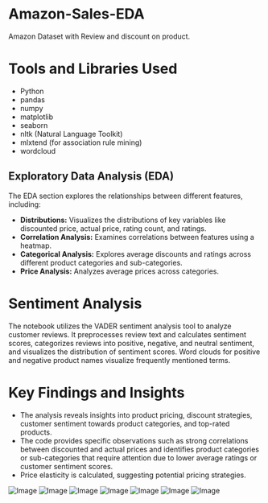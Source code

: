 # Amazon-Sales-EDA
Amazon Dataset with Review and discount on product.
# Tools and Libraries Used

- Python
- pandas
- numpy
- matplotlib
- seaborn
- nltk (Natural Language Toolkit)
- mlxtend (for association rule mining)
- wordcloud

## Exploratory Data Analysis (EDA)

The EDA section explores the relationships between different features, including:

- **Distributions:** Visualizes the distributions of key variables like discounted price, actual price, rating count, and ratings.
- **Correlation Analysis:** Examines correlations between features using a heatmap.
- **Categorical Analysis:** Explores average discounts and ratings across different product categories and sub-categories.
- **Price Analysis:** Analyzes average prices across categories.

# Sentiment Analysis

The notebook utilizes the VADER sentiment analysis tool to analyze customer reviews.  It preprocesses review text and calculates sentiment scores, categorizes reviews into positive, negative, and neutral sentiment, and visualizes the distribution of sentiment scores. Word clouds for positive and negative product names visualize frequently mentioned terms.

# Key Findings and Insights

- The analysis reveals insights into product pricing, discount strategies, customer sentiment towards product categories, and top-rated products.
- The code provides specific observations such as strong correlations between discounted and actual prices and identifies product categories or sub-categories that require attention due to lower average ratings or customer sentiment scores.
- Price elasticity is calculated, suggesting potential pricing strategies.




![Image](https://github.com/user-attachments/assets/2d198cb8-2511-4a5c-ac3c-a33405881483)
![Image](https://github.com/user-attachments/assets/c6ea831a-d52d-4ce2-a99a-ef156894853f)
![Image](https://github.com/user-attachments/assets/511e31e0-ab15-4ead-bff6-058ced93ecad)
![Image](https://github.com/user-attachments/assets/13ed0967-ccaa-49ed-a833-0b3c58d4889e)
![Image](https://github.com/user-attachments/assets/d14b77b0-accc-4511-9027-c13be28e5931)
![Image](https://github.com/user-attachments/assets/b98d828a-8e5d-4897-93a2-edf455daac54)
![Image](https://github.com/user-attachments/assets/a723aece-7a38-4de1-ba8b-6b6bdf2116ed)
